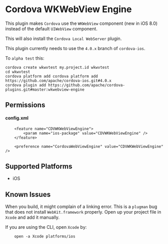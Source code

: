 Cordova WKWebView Engine
======

This plugin makes `Cordova` use the `WKWebView` component (new in iOS 8.0) instead of the default `UIWebView` component.

This will also install the `Cordova Local WebServer` plugin.

This plugin currently needs to use the `4.0.x` branch of `cordova-ios`.

To `alpha test` this:

    cordova create wkwvtest my.project.id wkwvtest
    cd wkwvtest
    cordova platform add cordova platform add https://github.com/apache/cordova-ios.git#4.0.x
    cordova plugin add https://github.com/apache/cordova-plugins.git#master:wkwebview-engine

Permissions
-----------

#### config.xml

        <feature name="CDVWKWebViewEngine">
            <param name="ios-package" value="CDVWKWebViewEngine" />
        </feature>

        <preference name="CordovaWebViewEngine" value="CDVWKWebViewEngine" />

Supported Platforms
-------------------

- iOS

Known Issues
-------------------

When you build, it might complain of a linking error. This is a `plugman` bug that does not install `WebKit.framework` properly. Open up your project file in `Xcode` and add it manually.

If you are using the CLI, open `Xcode` by:

        open -a Xcode platforms/ios
